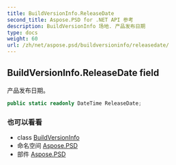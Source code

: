 ```yaml
---
title: BuildVersionInfo.ReleaseDate
second_title: Aspose.PSD for .NET API 参考
description: BuildVersionInfo 场地. 产品发布日期
type: docs
weight: 60
url: /zh/net/aspose.psd/buildversioninfo/releasedate/
---
```

## BuildVersionInfo.ReleaseDate field

产品发布日期。

```csharp
public static readonly DateTime ReleaseDate;
```

### 也可以看看

* class [BuildVersionInfo](../)
* 命名空间 [Aspose.PSD](../../buildversioninfo/)
* 部件 [Aspose.PSD](../../../)


